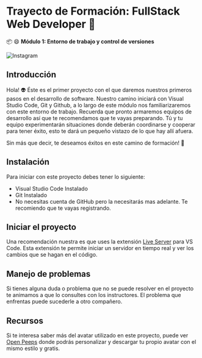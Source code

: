 # Trayecto de Formación: FullStack Web Developer :rocket:

:package: :smile: **Módulo 1: Entorno de trabajo y control de versiones**

![Instagram](https://img.shields.io/badge/Instagram-%23E4405F.svg?style=for-the-badge&logo=Instagram&logoColor=white)

## Introducción
Hola! :alien: Éste es el primer proyecto con el que daremos nuestros primeros pasos en el desarrollo de software. Nuestro camino iniciará con Visual Studio Code, Git y Github, a lo largo de este módulo nos familiarizaremos con este entorno de trabajo. Recuerda que pronto armaremos equipos de desarrollo así que te recomendamos que te vayas preparando. Tú y tu equipo experimentarán situaciones donde deberán coordinarse y cooperar para tener éxito, esto te dará un pequeño vistazo de lo que hay allí afuera.

Sin más que decir, te deseamos éxitos en este camino de formación! :clap:

## Instalación

Para iniciar con este proyecto debes tener lo siguiente:

- Visual Studio Code Instalado
- Git Instalado
- No necesitas cuenta de GitHub pero la necesitarás mas adelante. Te recomiendo que te vayas registrando.

## Iniciar el proyecto

Una recomendación nuestra es que uses la extensión [Live Server](https://marketplace.visualstudio.com/items?itemName=ritwickdey.LiveServer) para VS Code. Esta extensión te permite iniciar un servidor en tiempo real y ver los cambios que se hagan en el código.

## Manejo de problemas

Si tienes alguna duda o problema que no se puede resolver en el proyecto te animamos a que lo consultes con los instructores. El problema que enfrentas puede sucederle a otro compañero.

## Recursos

Si te interesa saber más del avatar utilizado en este proyecto, puede ver [Open Peeps](https://www.openpeeps.com) donde podrás personalizar y descargar tu propio avatar con el mismo estilo y gratis.